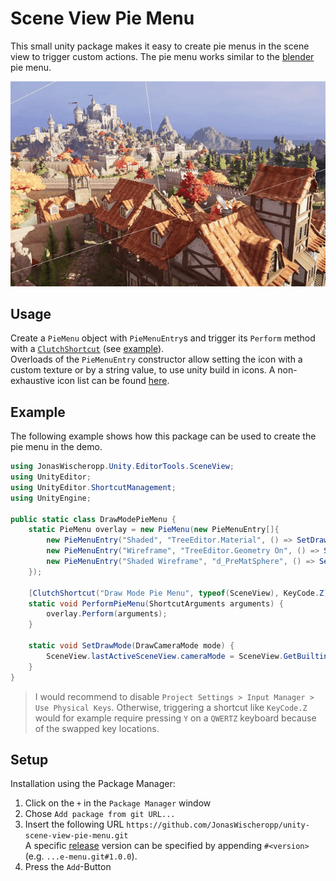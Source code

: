 # Scene View Pie Menu
This small unity package makes it easy to create pie menus in the scene view to trigger custom actions.
The pie menu works similar to the [blender](blender.org) pie menu.

<p align="center">
<img src="demo.gif", alt="Demonstration">
</p>

## Usage
Create a `PieMenu` object with `PieMenuEntry`s and trigger its `Perform` method with a [`ClutchShortcut`](https://docs.unity3d.com/ScriptReference/ShortcutManagement.ClutchShortcutAttribute.html) (see [example](#exmaple)).  
Overloads of the `PieMenuEntry` constructor allow setting the icon with a custom texture or by a string value, to use unity build in icons. A non-exhaustive icon list can be found [here](https://github.com/halak/unity-editor-icons/blob/master/README.md).

## Example
The following example shows how this package can be used to create the pie menu in the demo.
```c#
using JonasWischeropp.Unity.EditorTools.SceneView;
using UnityEditor;
using UnityEditor.ShortcutManagement;
using UnityEngine;

public static class DrawModePieMenu {
    static PieMenu overlay = new PieMenu(new PieMenuEntry[]{
        new PieMenuEntry("Shaded", "TreeEditor.Material", () => SetDrawMode(DrawCameraMode.Normal)),
        new PieMenuEntry("Wireframe", "TreeEditor.Geometry On", () => SetDrawMode(DrawCameraMode.Wireframe)),
        new PieMenuEntry("Shaded Wireframe", "d_PreMatSphere", () => SetDrawMode(DrawCameraMode.TexturedWire)),
    });

    [ClutchShortcut("Draw Mode Pie Menu", typeof(SceneView), KeyCode.Z)]
    static void PerformPieMenu(ShortcutArguments arguments) {
        overlay.Perform(arguments);
    }

    static void SetDrawMode(DrawCameraMode mode) {
        SceneView.lastActiveSceneView.cameraMode = SceneView.GetBuiltinCameraMode(mode);
    }
}
```
> I would recommend to disable `Project Settings > Input Manager > Use Physical Keys`. Otherwise, triggering a shortcut like `KeyCode.Z` would for example require pressing `Y` on a `QWERTZ` keyboard because of the swapped key locations.

## Setup
Installation using the Package Manager:
1. Click on the `+` in the `Package Manager` window
2. Chose `Add package from git URL...`
3. Insert the following URL `https://github.com/JonasWischeropp/unity-scene-view-pie-menu.git`  
A specific [release](https://github.com/JonasWischeropp/unity-scene-view-pie-menu/releases) version can be specified by appending `#<version>` (e.g. `...e-menu.git#1.0.0`).
4. Press the `Add`-Button